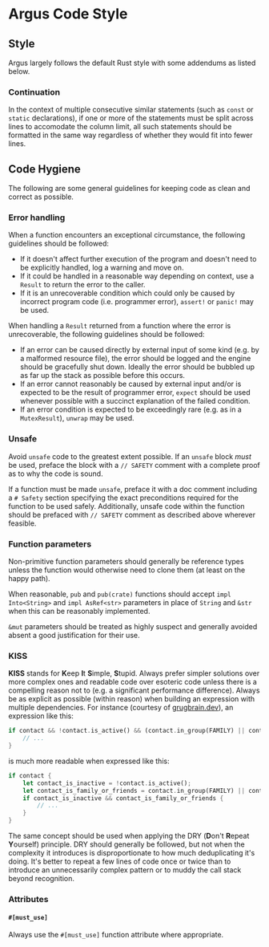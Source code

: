 # Argus Code Style

## Style

Argus largely follows the default Rust style with some addendums as listed below.

### Continuation

In the context of multiple consecutive similar statements (such as `const` or `static` declarations), if one or more of
the statements must be split across lines to accomodate the column limit, all such statements should be formatted in the
same way regardless of whether they would fit into fewer lines.

## Code Hygiene

The following are some general guidelines for keeping code as clean and correct as possible.

### Error handling

When a function encounters an exceptional circumstance, the following guidelines should be followed:

- If it doesn't affect further execution of the program and doesn't need to be explicitly handled, log a warning and
  move on.
- If it could be handled in a reasonable way depending on context, use a `Result` to return the error to the caller.
- If it is an unrecoverable condition which could only be caused by incorrect program code (i.e. programmer error),
  `assert!` or `panic!` may be used.

When handling a `Result` returned from a function where the error is unrecoverable, the following guidelines should be
followed:

- If an error can be caused directly by external input of some kind (e.g. by a malformed resource file), the error
  should be logged and the engine should be gracefully shut down. Ideally the error should be bubbled up as far up the
  stack as possible before this occurs.
- If an error cannot reasonably be caused by external input and/or is expected to be the result of programmer error,
  `expect` should be used whenever possible with a succinct explanation of the failed condition.
- If an error condition is expected to be exceedingly rare (e.g. as in a `MutexResult`), `unwrap` may be used.

### Unsafe

Avoid `unsafe` code to the greatest extent possible. If an `unsafe` block _must_ be used, preface the block with a
`// SAFETY` comment with a complete proof as to why the code is sound.

If a function must be made `unsafe`, preface it with a doc comment including a `# Safety` section specifying the exact
preconditions required for the function to be used safely. Additionally, unsafe code within the function should be
prefaced with `// SAFETY` comment as described above wherever feasible.

### Function parameters

Non-primitive function parameters should generally be reference types unless the function would otherwise need to clone
them (at least on the happy path).

When reasonable, `pub` and `pub(crate)` functions should accept `impl Into<String>` and `impl AsRef<str>` parameters
in place of `String` and `&str` when this can be reasonably implemented.

`&mut` parameters should be treated as highly suspect and generally avoided absent a good justification for their use.

### KISS

**KISS** stands for **K**eep **I**t **S**imple, **S**tupid. Always prefer simpler solutions over more complex ones and
readable code over esoteric code unless there is a compelling reason not to (e.g. a significant performance difference).
Always be as explicit as possible (within reason) when building an expression with multiple dependencies. For instance
(courtesy of [grugbrain.dev](https://grugbrain.dev)), an expression like this:

```rust
if contact && !contact.is_active() && (contact.in_group(FAMILY) || contact.in_group(FRIENDS)) {
    // ...
}
```

is much more readable when expressed like this:

```rust
if contact {
    let contact_is_inactive = !contact.is_active();
    let contact_is_family_or_friends = contact.in_group(FAMILY) || contact.in_group(FRIENDS);
    if contact_is_inactive && contact_is_family_or_friends {
        // ...
    }
}
```

The same concept should be used when applying the DRY (**D**on't **R**epeat **Y**ourself) principle. DRY should
generally be followed, but not when the complexity it introduces is disproportionate to how much deduplicating it's
doing. It's better to repeat a few lines of code once or twice than to introduce an unnecessarily complex pattern or to
muddy the call stack beyond recognition.

### Attributes

#### `#[must_use]`

Always use the `#[must_use]` function attribute where appropriate. 
